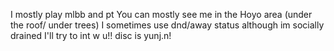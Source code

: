  I mostly play mlbb and pt 
 You can mostly see me in the Hoyo area (under the roof/ under trees)
 I sometimes use dnd/away status 
 although im socially drained       I'll try to int w u!!
 disc is yunj.n!
<!---
S4DE/S4DE is a ✨ special ✨ repository because its `README.md` (this file) appears on your GitHub profile.
You can click the Preview link to take a look at your changes.
--->

